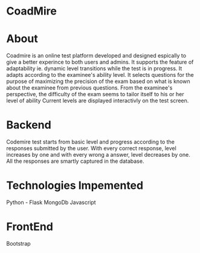 CoadMire
========

About
=====
Coadmire is an online test platform developed and designed espically to give a better experince to both users and admins.
It supports the feature of adaptability ie. dynamic level transitions while the test is in progress.
It adapts according to the examinee's ability level. 
It selects questions for the purpose of maximizing the precision of the exam based on what is known about the examinee 
from previous questions. 
From the examinee's perspective, the difficulty of the exam seems to tailor itself to his or her level of ability
Current levels are displayed interactivly on the test screen.

Backend
=======
Codemire test starts from basic level and progress according to the responses submitted by the user.
With every correct response, level increases by one and with every wrong a answer, level decreases by one.
All the responses are smartly captured in the database.


Technologies Impemented
=======================
Python - Flask
MongoDb
Javascript

FrontEnd
========
Bootstrap
